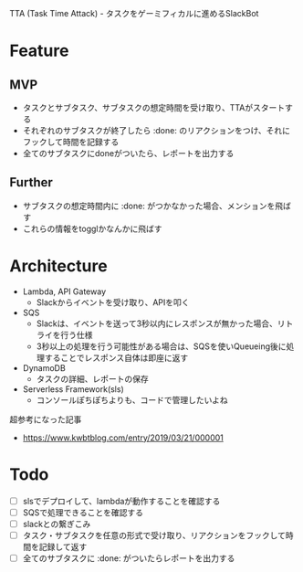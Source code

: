 TTA (Task Time Attack) - タスクをゲーミフィカルに進めるSlackBot  

# Feature
## MVP
- タスクとサブタスク、サブタスクの想定時間を受け取り、TTAがスタートする
- それぞれのサブタスクが終了したら :done: のリアクションをつけ、それにフックして時間を記録する
- 全てのサブタスクにdoneがついたら、レポートを出力する

## Further
- サブタスクの想定時間内に :done: がつかなかった場合、メンションを飛ばす
- これらの情報をtogglかなんかに飛ばす

# Architecture
- Lambda, API Gateway
  - Slackからイベントを受け取り、APIを叩く
- SQS
  - Slackは、イベントを送って3秒以内にレスポンスが無かった場合、リトライを行う仕様
  - 3秒以上の処理を行う可能性がある場合は、SQSを使いQueueing後に処理することでレスポンス自体は即座に返す
- DynamoDB
  - タスクの詳細、レポートの保存
- Serverless Framework(sls)
  - コンソールぽちぽちよりも、コードで管理したいよね

超参考になった記事
- https://www.kwbtblog.com/entry/2019/03/21/000001

# Todo
- [ ] slsでデプロイして、lambdaが動作することを確認する
- [ ] SQSで処理できることを確認する
- [ ] slackとの繋ぎこみ
- [ ] タスク・サブタスクを任意の形式で受け取り、リアクションをフックして時間を記録して返す
- [ ] 全てのサブタスクに :done: がついたらレポートを出力する
